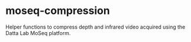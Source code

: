# moseq-compression
Helper functions to compress depth and infrared video acquired using the Datta Lab MoSeq platform.
